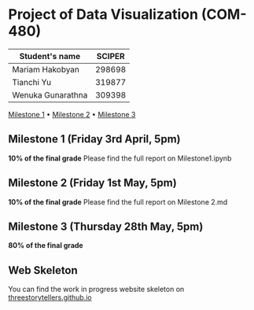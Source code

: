 # Project of Data Visualization (COM-480)

| Student's name | SCIPER |
| -------------- | ------ |
| Mariam Hakobyan | 298698 |
| Tianchi Yu | 319877 |
| Wenuka Gunarathna | 309398 |

[Milestone 1](#milestone-1-friday-3rd-april-5pm) • [Milestone 2](#milestone-2-friday-1st-may-5pm) • [Milestone 3](#milestone-3-thursday-28th-may-5pm)

## Milestone 1 (Friday 3rd April, 5pm)

**10% of the final grade**
Please find the full report on Milestone1.ipynb


## Milestone 2 (Friday 1st May, 5pm)

**10% of the final grade**
Please find the full report on Milestone 2.md

## Milestone 3 (Thursday 28th May, 5pm)

**80% of the final grade**

## Web Skeleton
You can find the work in progress website skeleton on [threestorytellers.github.io](https://threestorytellers.github.io/)
